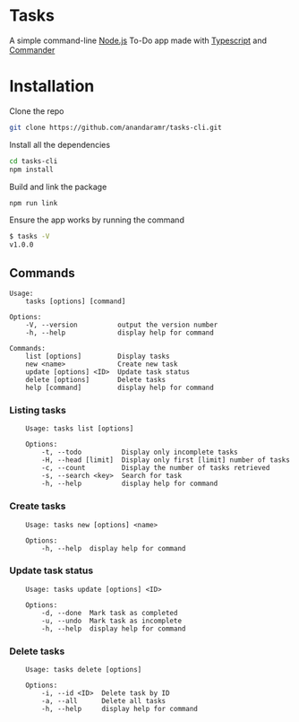 # Tasks

A simple command-line [Node.js](https://nodejs.org/) To-Do app made with [Typescript](https://www.npmjs.com/package/typescript) and [Commander](https://www.npmjs.com/package/commander)

# Installation

Clone the repo

```sh
git clone https://github.com/anandaramr/tasks-cli.git
```

Install all the dependencies

```sh
cd tasks-cli
npm install
```

Build and link the package

```sh
npm run link
```

Ensure the app works by running the command

```sh
$ tasks -V
v1.0.0
```

## Commands

```
Usage:
    tasks [options] [command]

Options: 
    -V, --version          output the version number
    -h, --help             display help for command

Commands: 
    list [options]         Display tasks
    new <name>             Create new task
    update [options] <ID>  Update task status
    delete [options]       Delete tasks
    help [command]         display help for command
```

### Listing tasks
```
    Usage: tasks list [options]

    Options:
        -t, --todo          Display only incomplete tasks
        -H, --head [limit]  Display only first [limit] number of tasks
        -c, --count         Display the number of tasks retrieved
        -s, --search <key>  Search for task
        -h, --help          display help for command
```

### Create tasks
```
    Usage: tasks new [options] <name>

    Options:
        -h, --help  display help for command
```

### Update task status
```
    Usage: tasks update [options] <ID>

    Options:
        -d, --done  Mark task as completed
        -u, --undo  Mark task as incomplete
        -h, --help  display help for command
```

### Delete tasks
```
    Usage: tasks delete [options]

    Options:
        -i, --id <ID>  Delete task by ID
        -a, --all      Delete all tasks
        -h, --help     display help for command
```